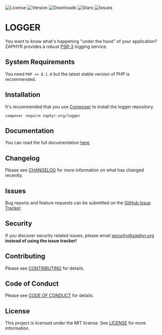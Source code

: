 ![License](https://img.shields.io/github/license/zaphyr-org/logger?style=for-the-badge)
![Version](https://img.shields.io/packagist/v/zaphyr-org/logger?style=for-the-badge)
![Downloads](https://img.shields.io/packagist/dt/zaphyr-org/logger?style=for-the-badge)
![Stars](https://img.shields.io/github/stars/zaphyr-org/logger?style=for-the-badge)
![Issues](https://img.shields.io/github/issues/zaphyr-org/logger?style=for-the-badge)

# LOGGER

You want to know what's happening "under the hood" of your application? ZAPHYR provides a robust
[PSR-3](https://www.php-fig.org/psr/psr-3/) logging service.

## System Requirements

You need `PHP => 8.1.0` but the latest stable version of PHP is recommended.

## Installation

It's recommended that you use [Composer](https://getcomposer.org/) to install the logger repository.

```console
composer require zaphyr-org/logger
```

## Documentation

You can read the full documentation [here](https://zaphyr.org/docs/repositories/latest/logger).

## Changelog

Please see [CHANGELOG](CHANGELOG.md) for more information on what has changed recently.

## Issues

Bug reports and feature requests can be submitted on
the [GitHub Issue Tracker](https://github.com/zaphyr-org/logger/issues).

## Security

If you discover security related issues, please email security@zaphyr.org **instead of using the issue tracker!**

## Contributing

Please see [CONTRIBUTING](https://zaphyr.org/contributions) for details.

## Code of Conduct

Please see [CODE OF CONDUCT](https://zaphyr.org/contributions#code-of-conduct) for details.

## License

This project is licensed under the MIT license. See [LICENSE](LICENSE.md) for more information.
